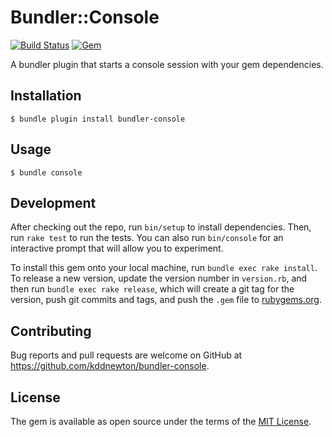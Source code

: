 # Bundler::Console

[![Build Status](https://github.com/kddnewton/bundler-console/workflows/Main/badge.svg)](https://github.com/kddnewton/bundler-console/actions)
[![Gem](https://img.shields.io/gem/v/bundler-console.svg)](https://rubygems.org/gems/bundler-console)

A bundler plugin that starts a console session with your gem dependencies.

## Installation

    $ bundle plugin install bundler-console

## Usage

    $ bundle console

## Development

After checking out the repo, run `bin/setup` to install dependencies. Then, run `rake test` to run the tests. You can also run `bin/console` for an interactive prompt that will allow you to experiment.

To install this gem onto your local machine, run `bundle exec rake install`. To release a new version, update the version number in `version.rb`, and then run `bundle exec rake release`, which will create a git tag for the version, push git commits and tags, and push the `.gem` file to [rubygems.org](https://rubygems.org).

## Contributing

Bug reports and pull requests are welcome on GitHub at https://github.com/kddnewton/bundler-console.

## License

The gem is available as open source under the terms of the [MIT License](https://opensource.org/licenses/MIT).

